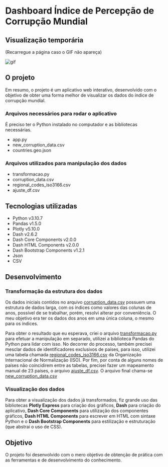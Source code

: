 <h1>Dashboard Índice de Percepção de Corrupção Mundial</h1>

<h2>Visualização temporária</h2>
<p>(Recarregue a página caso o GIF não apareça)</p>

<img src="gif.gif" alt=gif>

<h2>O projeto</h2>
<p> Em resumo, o projeto é um aplicativo web interativo, desenvolvido com o objetivo de obter uma forma melhor de visualizar os dados do índice de corrupção mundial.</p>

<h3>Arquivos necessários para rodar o aplicativo</h3>
<p>É preciso ter o Python instalado no computador e as bibliotecas necessárias.</p>
<ul>
    <li>app.py</li>
    <li>new_corruption_data.csv</li>
    <li>countries.geo.json</li>
</ul>

<h3>Arquivos utilizados para manipulação dos dados</h3>
<ul>
    <li>transformacao.py</li>
    <li>corruption_data.csv</li>
    <li>regional_codes_iso3166.csv</li>
    <li>ajuste_df.csv</li>
</ul>

<h2>Tecnologias utilizadas</h2>
<ul>
    <li>Python v3.10.7</li>
    <li>Pandas v1.5.0</li>
    <li>Plotly v5.10.0</li>
    <li>Dash v2.6.2</li>
    <li>Dash Core Components v2.0.0</li>
    <li>Dash HTML Components v2.0.0</li>
    <li>Dash Bootstrap Components v1.2.1</li>
    <li>Json</li>
    <li>CSV</li>
</ul>

<h2>Desenvolvimento</h2>

<h3>Transformação da estrutura dos dados</h3>
<p>Os dados iniciais contidos no arquivo <u>corruption_data.csv</u> possuem uma estrutura de dados larga, com os índices como valores das colunas de anos, possível de se trabalhar, porém, resolvi alterar por conveniência. O meu objetivo era ter os dados dos anos em uma única coluna, o mesmo para os índices.</p>
<p>Para obter o resultado que eu esperava, criei o arquivo <u>transformacao.py</u> para efetuar a manipulação em separado, utilizei a biblioteca Pandas do  Python para lidar com isso. No decorrer do processo, também precisei mesclar dados de identificadores exclusivos de países, para isso, utilizei uma tabela chamada <u>regional_codes_iso3166.csv</u> da Organização Internacional de Normalização (ISO). Por fim, por conta de alguns nomes de países não coincidirem entre as tabelas, precisei fazer um mapeamento manual de 23 países, o arquivo <u>ajuste_df.csv</u>. O arquivo final chama-se <u>new_corruption_data.csv</u></p>

<h3>Visualização dos dados</h3>
<p>Para obter a visualização dos dados já transformados, fiz grande uso das bibliotecas <b>Plotly Express</b> para criação dos gráficos, <b>Dash</b> para criação do aplicativo, <b>Dash Core Components</b> para utilização dos componentes gráficos, <b>Dash HTML Components</b> para escrever em HTML com sintaxe Python e o <b>Dash Bootstrap Components</b> para estilização e estruturação (que abstrai o uso de CSS).</p>

<h2>Objetivo</h2>
<p>O projeto foi desenvolvido com o mero objetivo de obtenção de prática com as ferramentas e de desenvolvimento do conhecimento.</p>



